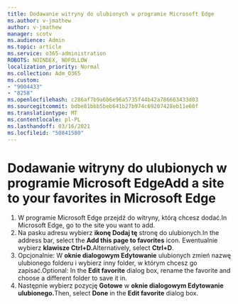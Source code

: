 ```yaml
---
title: Dodawanie witryny do ulubionych w programie Microsoft Edge
ms.author: v-jmathew
author: v-jmathew
manager: scotv
ms.audience: Admin
ms.topic: article
ms.service: o365-administration
ROBOTS: NOINDEX, NOFOLLOW
localization_priority: Normal
ms.collection: Adm_O365
ms.custom:
- "9004433"
- "8258"
ms.openlocfilehash: c286af7b9a6b6e96a5735f44b42a786663433d03
ms.sourcegitcommit: bdbe81bbb5beb641b27b974c69207428eb11e60f
ms.translationtype: MT
ms.contentlocale: pl-PL
ms.lasthandoff: 03/16/2021
ms.locfileid: "50841580"
---
```

# <a name="add-a-site-to-your-favorites-in-microsoft-edge"></a><span data-ttu-id="c02b9-102">Dodawanie witryny do ulubionych w programie Microsoft Edge</span><span class="sxs-lookup"><span data-stu-id="c02b9-102">Add a site to your favorites in Microsoft Edge</span></span>

1. <span data-ttu-id="c02b9-103">W programie Microsoft Edge przejdź do witryny, którą chcesz dodać.</span><span class="sxs-lookup"><span data-stu-id="c02b9-103">In Microsoft Edge, go to the site you want to add.</span></span>
2. <span data-ttu-id="c02b9-104">Na pasku adresu wybierz **ikonę Dodaj tę** stronę do ulubionych.</span><span class="sxs-lookup"><span data-stu-id="c02b9-104">In the address bar, select the **Add this page to favorites** icon.</span></span> <span data-ttu-id="c02b9-105">Ewentualnie wybierz **klawisze Ctrl+D.**</span><span class="sxs-lookup"><span data-stu-id="c02b9-105">Alternatively, select **Ctrl+D**.</span></span>
3. <span data-ttu-id="c02b9-106">Opcjonalnie: W **oknie dialogowym Edytowanie** ulubionych zmień nazwę ulubionego folderu i wybierz inny folder, w którym chcesz go zapisać.</span><span class="sxs-lookup"><span data-stu-id="c02b9-106">Optional: In the **Edit favorite** dialog box, rename the favorite and choose a different folder to save it in.</span></span>
4. <span data-ttu-id="c02b9-107">Następnie wybierz pozycję **Gotowe** w **oknie dialogowym Edytowanie ulubionego.**</span><span class="sxs-lookup"><span data-stu-id="c02b9-107">Then, select **Done** in the **Edit favorite** dialog box.</span></span>
